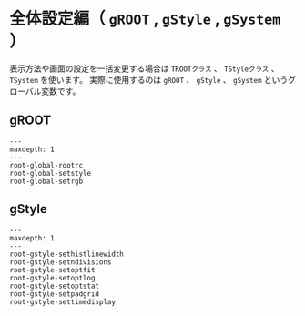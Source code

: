# 全体設定編（ ``gROOT`` , ``gStyle`` , ``gSystem`` ）

表示方法や画面の設定を一括変更する場合は ``TROOTクラス`` 、 ``TStyleクラス`` 、 ``TSystem`` を使います。
実際に使用するのは ``gROOT`` 、 ``gStyle`` 、 ``gSystem`` というグローバル変数です。

## gROOT

```{toctree}
---
maxdepth: 1
---
root-global-rootrc
root-global-setstyle
root-global-setrgb
```

## gStyle

```{toctree}
---
maxdepth: 1
---
root-gstyle-sethistlinewidth
root-gstyle-setndivisions
root-gstyle-setoptfit
root-gstyle-setoptlog
root-gstyle-setoptstat
root-gstyle-setpadgrid
root-gstyle-settimedisplay
```
